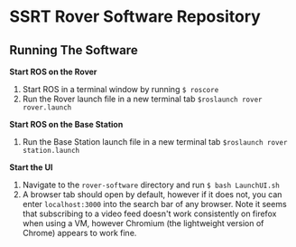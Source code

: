 # SSRT Rover Software Repository

## Running The Software

**Start ROS on the Rover**
1. Start ROS in a terminal window by running `$ roscore`
2. Run the Rover launch file in a new terminal tab `$roslaunch rover rover.launch`

**Start ROS on the Base Station**
1. Run the Base Station launch file in a new terminal tab `$roslaunch rover station.launch`

**Start the UI**
1. Navigate to the `rover-software` directory and run `$ bash LaunchUI.sh`
2. A browser tab should open by default, however if it does not, you can enter `localhost:3000` into the search bar of any browser. Note it seems that subscribing to a video feed doesn't work consistently on firefox when using a VM, however Chromium (the lightweight version of Chrome) appears to work fine.